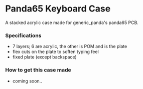 # Panda65 Keyboard Case

A stacked acrylic case made for generic_panda's panda65 PCB.

### Specifications
* 7 layers; 6 are acrylic, the other is POM and is the plate
* flex cuts on the plate to soften typing feel
* fixed plate (except backspace)

### How to get this case made
* coming soon..
